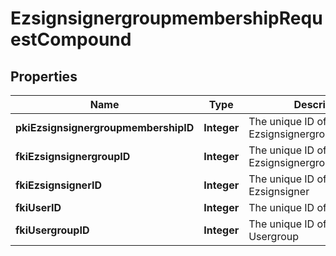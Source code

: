 

# EzsignsignergroupmembershipRequestCompound

## Properties

Name | Type | Description | Notes
------------ | ------------- | ------------- | -------------
**pkiEzsignsignergroupmembershipID** | **Integer** | The unique ID of the Ezsignsignergroupmembership |  [optional]
**fkiEzsignsignergroupID** | **Integer** | The unique ID of the Ezsignsignergroup | 
**fkiEzsignsignerID** | **Integer** | The unique ID of the Ezsignsigner | 
**fkiUserID** | **Integer** | The unique ID of the User | 
**fkiUsergroupID** | **Integer** | The unique ID of the Usergroup | 




